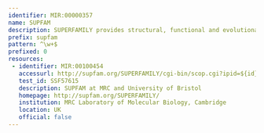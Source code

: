 ```yaml
---
identifier: MIR:00000357
name: SUPFAM
description: SUPERFAMILY provides structural, functional and evolutionary information for proteins from all completely sequenced genomes, and large sequence collections such as UniProt.
prefix: supfam
pattern: ^\w+$
prefixed: 0
resources:
 - identifier: MIR:00100454
   accessurl: http://supfam.org/SUPERFAMILY/cgi-bin/scop.cgi?ipid=${id}
   test_id: SSF57615
   description: SUPFAM at MRC and University of Bristol
   homepage: http://supfam.org/SUPERFAMILY/
   institution: MRC Laboratory of Molecular Biology, Cambridge
   location: UK
   official: false
---
```

